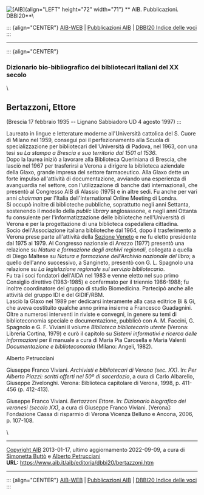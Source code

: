![\[AIB\]](/aib/wi/aibv72.gif){align="LEFT" height="72" width="71"}
** AIB. Pubblicazioni. DBBI20**\

::: {align="CENTER"}
[AIB-WEB](/) \| [Pubblicazioni AIB](/pubblicazioni/) \| [DBBI20 Indice
delle voci](dbbi20.htm)
:::

------------------------------------------------------------------------

::: {align="CENTER"}
### Dizionario bio-bibliografico dei bibliotecari italiani del XX secolo

\

## Bertazzoni, Ettore

(Brescia 17 febbraio 1935 -- Lignano Sabbiadoro UD 4 agosto 1997)
:::

Laureato in lingue e letterature moderne all\'Università cattolica del
S. Cuore di Milano nel 1959, conseguì poi il perfezionamento alla Scuola
di specializzazione per bibliotecari dell\'Università di Padova, nel
1963, con una tesi su *La stampa a Brescia e suo territorio dal 1501 al
1536*.\
Dopo la laurea iniziò a lavorare alla Biblioteca Queriniana di Brescia,
che lasciò nel 1967 per trasferirsi a Verona a dirigere la biblioteca
aziendale della Glaxo, grande impresa del settore farmaceutico. Alla
Glaxo dette un forte impulso all\'attività di documentazione, avviando
una esperienza di avanguardia nel settore, con l\'utilizzazione di
banche dati internazionali, che presentò al Congresso AIB di Alassio
(1975) e in altre sedi. Fu anche per vari anni *chairman* per l\'Italia
dell\'International Online Meeting di Londra.\
Si occupò inoltre di biblioteche pubbliche, soprattutto negli anni
Settanta, sostenendo il modello della *public library* anglosassone, e
negli anni Ottanta fu consulente per l\'informatizzazione delle
biblioteche nell\'Università di Verona e per la progettazione di una
biblioteca ospedaliera cittadina.\
Socio dell\'Associazione italiana biblioteche dal 1964, dopo il
trasferimento a Verona prese parte all\'attività della [Sezione
Veneto](/aib/stor/sezioni/ven.htm) e ne fu eletto presidente dal 1975 al
1979. Al Congresso nazionale di Arezzo (1977) presentò una relazione su
*Natura e formazione degli archivi regionali*, collegata a quella di
Diego Maltese su *Natura e formazione dell\'Archivio nazionale del
libro*; a quello dell\'anno successivo, a Sangineto, presentò con G. L.
Spagnolo una relazione su *La legislazione regionale sul servizio
bibliotecario*.\
Fu tra i soci fondatori dell\'AIDA nel 1983 e venne eletto nel suo primo
Consiglio direttivo (1983-1985) e confermato per il triennio 1986-1988;
fu inoltre coordinatore del gruppo di studio Biomedicina. Partecipò
anche alle attività del gruppo IDI e del GIDIF/RBM.\
Lasciò la Glaxo nel 1989 per dedicarsi interamente alla casa editrice Bi
& Gi, che aveva costituito qualche anno prima insieme a Francesco
Guadagnini.\
Oltre a numerosi interventi in riviste e convegni, in genere su temi di
biblioteconomia speciale e documentazione, pubblicò con A. M. Faccini,
G. Spagnolo e G. F. Viviani il volume *Biblioteca bibliotecario utente*
(Verona: Libreria Cortina, 1979) e curò il capitolo su *Sistemi
informativi e ricerca delle informazioni* per il manuale a cura di Maria
Pia Carosella e Maria Valenti *Documentazione e biblioteconomia*
(Milano: Angeli, 1982).

Alberto Petrucciani

Giuseppe Franco Viviani. *Archivisti e bibliotecari di Verona (sec.
XX)*. In: *Per Alberto Piazzi: scritti offerti nel 50º di sacerdozio*, a
cura di Carlo Albarello, Giuseppe Zivelonghi. Verona: Biblioteca
capitolare di Verona, 1998, p. 411-456 (p. 412-413).

Giuseppe Franco Viviani. *Bertazzoni Ettore*. In: *Dizionario biografico
dei veronesi (secolo XX)*, a cura di Giuseppe Franco Viviani.
\[Verona\]: Fondazione Cassa di risparmio di Verona Vicenza Belluno e
Ancona, 2006, p. 107-108.

\

------------------------------------------------------------------------

[Copyright AIB](/su-questo-sito/dichiarazione-di-copyright-aib-web/)
2013-01-17, ultimo aggiornamento 2022-09-09, a cura di [Simonetta
Buttò](/aib/redazione3.htm) e [Alberto
Petrucciani](/su-questo-sito/redazione-aib-web/)\
**URL:** https://www.aib.it/aib/editoria/dbbi20/bertazzoni.htm

------------------------------------------------------------------------

::: {align="CENTER"}
[AIB-WEB](/) \| [Pubblicazioni AIB](/pubblicazioni/) \| [DBBI20 Indice
delle voci](dbbi20.htm)
:::
